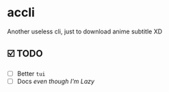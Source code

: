 # accli

Another useless cli, just to download anime subtitle XD

## ☑️ TODO

- [ ] Better `tui`
- [ ] Docs _even though I'm Lazy_

